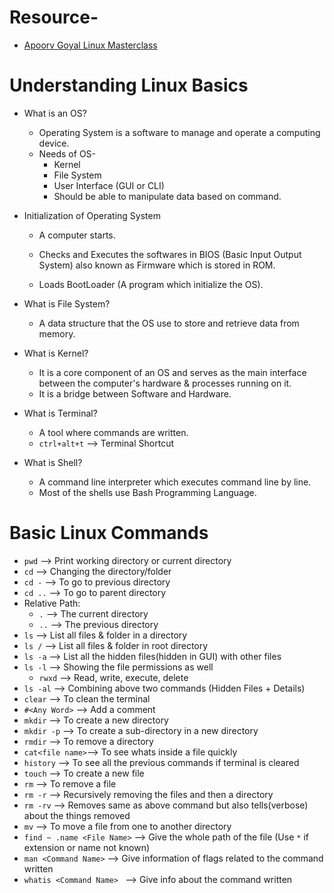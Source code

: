 # Resource- 
 - [Apoorv Goyal Linux Masterclass](https://www.youtube.com/watch?v=nRpmRDm-QrQ&list=PL2kSRH_DmWVZp_cu6MMPWkgYh7GZVFS6i)
# Understanding Linux Basics

- What is an OS?
  - Operating System is a software to manage and operate a computing device.
  - Needs of OS-
    - Kernel
    - File System
    - User Interface (GUI or CLI)
    - Should be able to manipulate data based on command.

- Initialization of Operating System
  - A computer starts.
  
  - Checks and Executes the softwares in BIOS (Basic Input Output System) also known as Firmware which is stored in ROM.
  
  - Loads BootLoader (A program which initialize the OS). 
  
- What is File System?
  - A data structure that the OS use to store and retrieve data from memory.
 
 - What is Kernel?  
   - It is a core component of an OS and serves as the main interface between the computer's hardware & processes running on it.
   - It is a bridge between Software and Hardware.

- What is Terminal?
  - A tool where commands are written.
  - `ctrl+alt+t` --> Terminal Shortcut

- What is Shell?
  - A command line interpreter which executes command line by line.
  - Most of the shells use Bash Programming Language. 

# Basic Linux Commands
 
 - `pwd`      --> Print working directory or current directory
 - `cd`       --> Changing the directory/folder
 - `cd -`     --> To go to previous directory
 - `cd ..`    --> To go to parent directory
 - Relative Path:
   - `.`      --> The current directory
   - `..`     --> The previous directory
 - `ls`       --> List all files & folder in a directory
 - `ls /`     --> List all files & folder in root directory
 - `ls -a`    --> List all the hidden files(hidden in GUI) with other files 
 - `ls -l`    --> Showing the file permissions as well
   - `rwxd`   --> Read, write, execute, delete 
 - `ls -al`   --> Combining above two commands (Hidden Files + Details)
 - `clear`    --> To clean the terminal
 - `#<Any Word>`    --> Add a comment
 - `mkdir`    --> To create a new directory
 - `mkdir -p` --> To create a sub-directory in a new directory
 - `rmdir`    --> To remove a directory
 - `cat<file name>`--> To see whats inside a file quickly
 - `history`  --> To see all the previous commands if terminal is cleared
 - `touch`    --> To create a new file
 - `rm`       --> To remove a file
 - `rm -r`    --> Recursively removing the files and then a directory
 - `rm -rv`   --> Removes same as above command but also tells(verbose) about the things removed
 - `mv`       --> To move a file from one to another directory
 - `find ~ .name <File Name>`   --> Give the whole path of the file (Use `*` if extension or name not known)
 - `man <Command Name>`   --> Give information of flags related to the command written
 - `whatis <Command Name> `   --> Give info about the command written
